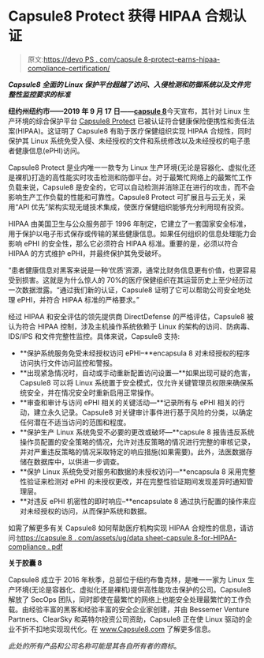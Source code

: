 # Capsule8 Protect 获得 HIPAA 合规认证

> 原文:[https://devo PS . com/capsule 8-protect-earns-hipaa-compliance-certification/](https://devops.com/capsule8-protect-earns-hipaa-compliance-certification/)

***Capsule8 全面的 Linux 保护平台超越了访问、入侵检测和防御系统以及文件完整性监控要求的标准***

**纽约州纽约市——2019 年 9 月 17 日——**[**capsule 8**](https://capsule8.com/)今天宣布，其针对 Linux 生产环境的综合保护平台 [Capsule8 Protect](https://capsule8.com/product/) 已被认证符合健康保险便携性和责任法案(HIPAA)。这证明了 Capsule8 有助于医疗保健组织实现 HIPAA 合规性，同时保护其 Linux 系统免受入侵、未经授权的文件和系统修改以及未经授权的电子患者健康信息(ePHI)访问。

Capsule8 Protect 是业内唯一一款专为 Linux 生产环境(无论是容器化、虚拟化还是裸机)打造的高性能实时攻击检测和防御平台。对于最繁忙网络上的最繁忙工作负载来说，Capsule8 是安全的，它可以自动检测并消除正在进行的攻击，而不会影响生产工作负载的性能和可靠性。Capsule8 Protect 可扩展且与云无关，采用“API 优先”架构实现无缝技术集成，使医疗保健组织能够充分利用现有投资。

HIPAA 由美国卫生与公众服务部于 1996 年制定，它建立了一套国家安全标准，用于保护以电子形式保存或传输的某些健康信息。如果任何组织的信息处理能力会影响 ePHI 的安全性，那么它必须符合 HIPAA 标准。重要的是，必须以符合 HIPAA 的方式维护 ePHI，并最终保护其免受破坏。

“患者健康信息对黑客来说是一种‘优质’资源，通常比财务信息更有价值，也更容易受到损害。这就是为什么惊人的 70%的医疗保健组织在其运营历史上至少经历过一次数据泄露。“通过我们新的认证，Capsule8 证明了它可以帮助公司安全地处理 ePHI，并符合 HIPAA 标准的严格要求。”

经过 HIPAA 和安全评估的领先提供商 DirectDefense 的严格评估，Capsule8 被认为符合 HIPAA 控制，涉及主机操作系统依赖于 Linux 的架构的访问、防病毒、IDS/IPS 和文件完整性监控。具体来说，Capsule8 支持:

*   **保护系统服务免受未经授权访问 ePHI–**encapsula 8 对未经授权的程序访问执行文件访问监控和警报。
*   **出现紧急情况时，自动或手动重新配置访问设置—**如果出现可疑的危害，Capsule8 可以将 Linux 系统置于安全模式，仅允许关键管理员权限来确保系统安全，并在情况安全时重新启用正常操作。
*   **审查和审计与访问 ePHI 相关的关键活动—**记录所有与 ePHI 相关的行动，建立永久记录。Capsule8 对关键审计事件进行基于风险的分类，以确定任何潜在不适当访问的范围和程度。
*   **保护生产 Linux 系统免受不必要的更改或破坏—**capsule 8 报告违反系统操作员配置的安全策略的情况，允许对违反策略的情况进行完整的审核记录，并对严重违反策略的情况采取特定的响应措施(如果需要)。此外，法医数据存储在数据库中，以供进一步调查。
*   **保护 Linux 系统免受对服务和数据的未授权访问—**encapsula 8 采用完整性验证来检测对 ePHI 的未授权更改，并在完整性验证期间发现差异时通知管理层。
*   **对违反 ePHI 机密性的即时响应–**encapsulate 8 通过执行配置的操作来应对未经授权的访问，从而保护系统和数据。

如需了解更多有关 Capsule8 如何帮助医疗机构实现 HIPAA 合规性的信息，请访问:[https://capsule 8 . com/assets/ug/data sheet-capsule 8-for-HIPAA-compliance . pdf](https://capsule8.com/assets/ug/Datasheet-Capsule8-for-HIPAA-Compliance.pdf)

**关于胶囊 8**

Capsule8 成立于 2016 年秋季，总部位于纽约布鲁克林，是唯一一家为 Linux 生产环境(无论是容器化、虚拟化还是裸机)提供高性能攻击保护的公司。Capsule8 解放了 SecOps 团队，同时即使在最繁忙的网络上也能安全处理最繁忙的工作负载。由经验丰富的黑客和经验丰富的安全企业家创建，并由 Bessemer Venture Partners、ClearSky 和英特尔投资公司资助，Capsule8 正在使 Linux 驱动的企业不折不扣地实现现代化。在 www.Capsule8.com 了解更多信息。

*此处的所有产品和公司名称可能是其各自所有者的商标*。
